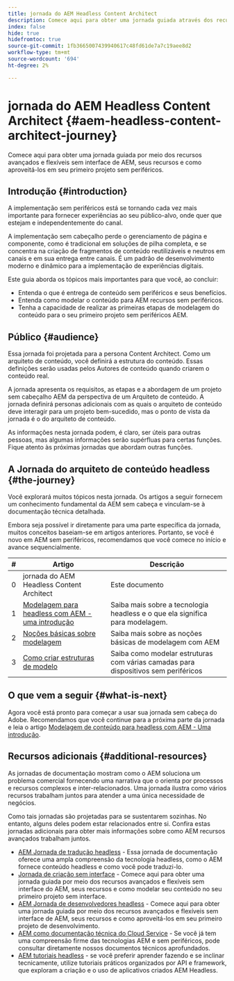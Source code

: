 ```yaml
---
title: jornada do AEM Headless Content Architect
description: Comece aqui para obter uma jornada guiada através dos recursos avançados e flexíveis sem interface de AEM, seus recursos e como modelar seu conteúdo em seu primeiro projeto sem interface.
index: false
hide: true
hidefromtoc: true
source-git-commit: 1fb3665007439940617c48fd61de7a7c19aee8d2
workflow-type: tm+mt
source-wordcount: '694'
ht-degree: 2%

---
```



# jornada do AEM Headless Content Architect {#aem-headless-content-architect-journey}

Comece aqui para obter uma jornada guiada por meio dos recursos avançados e flexíveis sem interface de AEM, seus recursos e como aproveitá-los em seu primeiro projeto sem periféricos.

## Introdução {#introduction}

A implementação sem periféricos está se tornando cada vez mais importante para fornecer experiências ao seu público-alvo, onde quer que estejam e independentemente do canal.

A implementação sem cabeçalho perde o gerenciamento de página e componente, como é tradicional em soluções de pilha completa, e se concentra na criação de fragmentos de conteúdo reutilizáveis e neutros em canais e em sua entrega entre canais. É um padrão de desenvolvimento moderno e dinâmico para a implementação de experiências digitais.

Este guia aborda os tópicos mais importantes para que você, ao concluir:

* Entenda o que é entrega de conteúdo sem periféricos e seus benefícios.
* Entenda como modelar o conteúdo para AEM recursos sem periféricos.
* Tenha a capacidade de realizar as primeiras etapas de modelagem do conteúdo para o seu primeiro projeto sem periféricos AEM.

## Público {#audience}

Essa jornada foi projetada para a persona Content Architect. Como um arquiteto de conteúdo, você definirá a estrutura do conteúdo. Essas definições serão usadas pelos Autores de conteúdo quando criarem o conteúdo real.

A jornada apresenta os requisitos, as etapas e a abordagem de um projeto sem cabeçalho AEM da perspectiva de um Arquiteto de conteúdo. A jornada definirá personas adicionais com as quais o arquiteto de conteúdo deve interagir para um projeto bem-sucedido, mas o ponto de vista da jornada é o do arquiteto de conteúdo.

As informações nesta jornada podem, é claro, ser úteis para outras pessoas, mas algumas informações serão supérfluas para certas funções. Fique atento às próximas jornadas que abordam outras funções.

## A Jornada do arquiteto de conteúdo headless {#the-journey}

Você explorará muitos tópicos nesta jornada. Os artigos a seguir fornecem um conhecimento fundamental da AEM sem cabeça e vinculam-se à documentação técnica detalhada.

Embora seja possível ir diretamente para uma parte específica da jornada, muitos conceitos baseiam-se em artigos anteriores. Portanto, se você é novo em AEM sem periféricos, recomendamos que você comece no início e avance sequencialmente.

| # | Artigo | Descrição |
|---|---|---|
| 0 | jornada do AEM Headless Content Architect | Este documento |
| 1 | [Modelagem para headless com AEM - uma introdução](introduction.md) | Saiba mais sobre a tecnologia headless e o que ela significa para modelagem. |
| 2 | [Noções básicas sobre modelagem](basics.md) | Saiba mais sobre as noções básicas de modelagem com AEM |
| 3 | [Como criar estruturas de modelo](model-structure.md) | Saiba como modelar estruturas com várias camadas para dispositivos sem periféricos |

## O que vem a seguir {#what-is-next}

Agora você está pronto para começar a usar sua jornada sem cabeça do Adobe. Recomendamos que você continue para a próxima parte da jornada e leia o artigo [Modelagem de conteúdo para headless com AEM - Uma introdução](introduction.md).

## Recursos adicionais {#additional-resources}

As jornadas de documentação mostram como o AEM soluciona um problema comercial fornecendo uma narrativa que o orienta por processos e recursos complexos e inter-relacionados. Uma jornada ilustra como vários recursos trabalham juntos para atender a uma única necessidade de negócios.

Como tais jornadas são projetadas para se sustentarem sozinhas. No entanto, alguns deles podem estar relacionados entre si. Confira estas jornadas adicionais para obter mais informações sobre como AEM recursos avançados trabalham juntos.

* [AEM Jornada de tradução headless](/help/journey-headless/translation/overview.md)  - Essa jornada de documentação oferece uma ampla compreensão da tecnologia headless, como o AEM fornece conteúdo headless e como você pode traduzi-lo.
* [Jornada de criação sem interface](/help/journey-headless/author/overview.md)  - Comece aqui para obter uma jornada guiada por meio dos recursos avançados e flexíveis sem interface do AEM, seus recursos e como modelar seu conteúdo no seu primeiro projeto sem interface.
* [AEM Jornada de desenvolvedores headless](/help/journey-headless/developer/overview.md)  - Comece aqui para obter uma jornada guiada por meio dos recursos avançados e flexíveis sem interface de AEM, seus recursos e como aproveitá-los em seu primeiro projeto de desenvolvimento.
* [AEM como documentação técnica do Cloud Service](https://experienceleague.adobe.com/docs/experience-manager-cloud-service.html?lang=pt-BR)  - Se você já tem uma compreensão firme das tecnologias AEM e sem periféricos, pode consultar diretamente nossos documentos técnicos aprofundados.
* [AEM tutoriais headless](https://experienceleague.adobe.com/docs/experience-manager-learn/getting-started-with-aem-headless/overview.html)  - se você preferir aprender fazendo e se inclinar tecnicamente, utilize tutoriais práticos organizados por API e framework, que exploram a criação e o uso de aplicativos criados AEM Headless.
